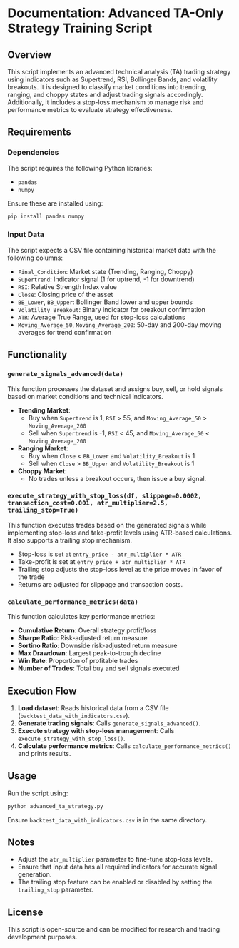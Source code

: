 # Documentation: Advanced TA-Only Strategy Training Script

## Overview
This script implements an advanced technical analysis (TA) trading strategy using indicators such as Supertrend, RSI, Bollinger Bands, and volatility breakouts. It is designed to classify market conditions into trending, ranging, and choppy states and adjust trading signals accordingly. Additionally, it includes a stop-loss mechanism to manage risk and performance metrics to evaluate strategy effectiveness.

## Requirements
### Dependencies
The script requires the following Python libraries:
- `pandas`
- `numpy`

Ensure these are installed using:
```bash
pip install pandas numpy
```

### Input Data
The script expects a CSV file containing historical market data with the following columns:
- `Final_Condition`: Market state (Trending, Ranging, Choppy)
- `Supertrend`: Indicator signal (1 for uptrend, -1 for downtrend)
- `RSI`: Relative Strength Index value
- `Close`: Closing price of the asset
- `BB_Lower`, `BB_Upper`: Bollinger Band lower and upper bounds
- `Volatility_Breakout`: Binary indicator for breakout confirmation
- `ATR`: Average True Range, used for stop-loss calculations
- `Moving_Average_50`, `Moving_Average_200`: 50-day and 200-day moving averages for trend confirmation

## Functionality
### `generate_signals_advanced(data)`
This function processes the dataset and assigns buy, sell, or hold signals based on market conditions and technical indicators.

- **Trending Market**:
  - Buy when `Supertrend` is 1, `RSI` > 55, and `Moving_Average_50` > `Moving_Average_200`
  - Sell when `Supertrend` is -1, `RSI` < 45, and `Moving_Average_50` < `Moving_Average_200`
- **Ranging Market**:
  - Buy when `Close` < `BB_Lower` and `Volatility_Breakout` is 1
  - Sell when `Close` > `BB_Upper` and `Volatility_Breakout` is 1
- **Choppy Market**:
  - No trades unless a breakout occurs, then issue a buy signal.

### `execute_strategy_with_stop_loss(df, slippage=0.0002, transaction_cost=0.001, atr_multiplier=2.5, trailing_stop=True)`
This function executes trades based on the generated signals while implementing stop-loss and take-profit levels using ATR-based calculations. It also supports a trailing stop mechanism.

- Stop-loss is set at `entry_price - atr_multiplier * ATR`
- Take-profit is set at `entry_price + atr_multiplier * ATR`
- Trailing stop adjusts the stop-loss level as the price moves in favor of the trade
- Returns are adjusted for slippage and transaction costs.

### `calculate_performance_metrics(data)`
This function calculates key performance metrics:
- **Cumulative Return**: Overall strategy profit/loss
- **Sharpe Ratio**: Risk-adjusted return measure
- **Sortino Ratio**: Downside risk-adjusted return measure
- **Max Drawdown**: Largest peak-to-trough decline
- **Win Rate**: Proportion of profitable trades
- **Number of Trades**: Total buy and sell signals executed

## Execution Flow
1. **Load dataset**: Reads historical data from a CSV file (`backtest_data_with_indicators.csv`).
2. **Generate trading signals**: Calls `generate_signals_advanced()`.
3. **Execute strategy with stop-loss management**: Calls `execute_strategy_with_stop_loss()`.
4. **Calculate performance metrics**: Calls `calculate_performance_metrics()` and prints results.

## Usage
Run the script using:
```bash
python advanced_ta_strategy.py
```
Ensure `backtest_data_with_indicators.csv` is in the same directory.

## Notes
- Adjust the `atr_multiplier` parameter to fine-tune stop-loss levels.
- Ensure that input data has all required indicators for accurate signal generation.
- The trailing stop feature can be enabled or disabled by setting the `trailing_stop` parameter.

## License
This script is open-source and can be modified for research and trading development purposes.